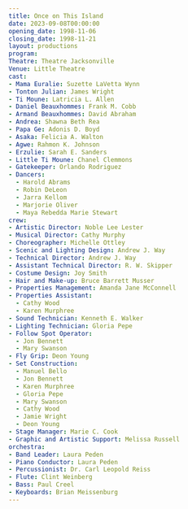 ```yaml
---
title: Once on This Island
date: 2023-09-08T00:00:00
opening_date: 1998-11-06
closing_date: 1998-11-21
layout: productions
program:
Theatre: Theatre Jacksonville
Venue: Little Theatre
cast:
- Mama Euralie: Suzette LaVetta Wynn
- Tonton Julian: James Wright
- Ti Moune: Latricia L. Allen
- Daniel Beauxhommes: Frank M. Cobb
- Armand Beauxhommes: David Abraham
- Andrea: Shawna Beth Rea
- Papa Ge: Adonis D. Boyd
- Asaka: Felicia A. Walton
- Agwe: Rahmon K. Johnson
- Erzulie: Sarah E. Sanders
- Little Ti Moune: Chanel Clemmons
- Gatekeeper: Orlando Rodriguez
- Dancers:
  - Harold Abrams
  - Robin DeLeon
  - Jarra Kellom
  - Marjorie Oliver
  - Maya Rebedda Marie Stewart
crew:
- Artistic Director: Noble Lee Lester
- Musical Director: Cathy Murphy
- Choreographer: Michelle Ottley
- Scenic and Lighting Design: Andrew J. Way
- Technical Director: Andrew J. Way
- Assistant Technical Director: R. W. Skipper
- Costume Design: Joy Smith
- Hair and Make-up: Bruce Barrett Musser
- Properties Management: Amanda Jane McConnell
- Properties Assistant:
  - Cathy Wood
  - Karen Murphree
- Sound Technician: Kenneth E. Walker
- Lighting Technician: Gloria Pepe
- Follow Spot Operator:
  - Jon Bennett
  - Mary Swanson
- Fly Grip: Deon Young
- Set Construction:
  - Manuel Bello
  - Jon Bennett
  - Karen Murphree
  - Gloria Pepe
  - Mary Swanson
  - Cathy Wood
  - Jamie Wright
  - Deon Young
- Stage Manager: Marie C. Cook
- Graphic and Artistic Support: Melissa Russell
orchestra:
- Band Leader: Laura Peden
- Piano Conductor: Laura Peden
- Percussionist: Dr. Carl Leopold Reiss
- Flute: Clint Weinberg
- Bass: Paul Creel
- Keyboards: Brian Meissenburg
---
```



